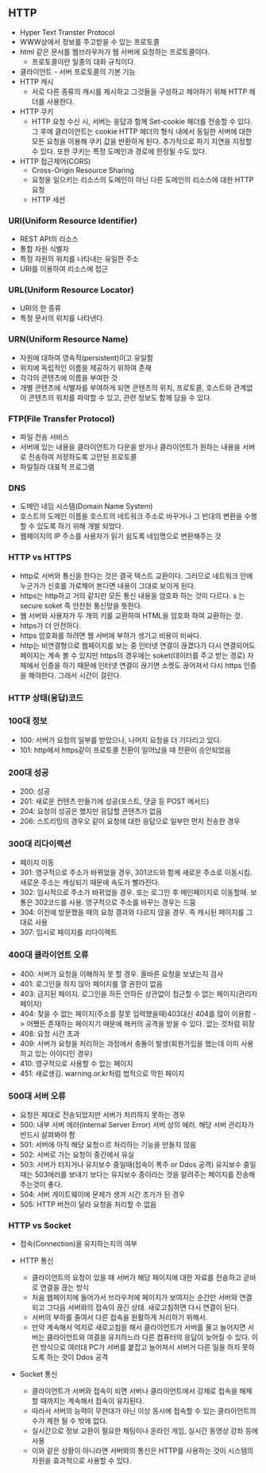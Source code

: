 ## HTTP
* Hyper Text Transter Protocol 
* WWW상에서 정보를 주고받을 수 있는 프로토콜
* html 같은 문서를 웹브라우저가 웹 서버에 요청하는 프로토콜이다.
  - 프로토콜이란 일종의 대화 규칙이다.
* 클라이언트 - 서버 프로토콜의 기본 기능
* HTTP 캐시
    * 서로 다른 종류의 캐시를 제시하고 그것들을 구성하고 제어하기 위해 HTTP 헤더를 사용한다.
* HTTP 쿠키
    * HTTP 요청 수신 시, 서버는 응답과 함께 Set-cookie 헤더를 전송할 수 있다. 그 후에 클라이언트는 cookie HTTP 헤더의 형식 내에서 동일한 서버에 대한 모든 요청을 이용해 쿠키 값을 반환하게 된다. 추가적으로 파기 지연을 지정할 수 있다. 또한 쿠키는 특정 도메인과 경로에 한정될 수도 있다.
* HTTP 접근제어(CORS)
    * Cross-Origin Resource Sharing
    * 요청을 일으키는 리소스의 도메인이 아닌 다른 도메인의 리소스에 대한 HTTP 요청
    * HTTP 세션


### URI(Uniform Resource Identifier)
- REST API의 리소스
- 통합 자원 식별자
- 특정 자원의 위치를 나타내는 유일한 주소
- URI를 이용하여 리소스에 접근
### URL(Uniform Resource Locator)
- URI의 한 종류
- 특정 문서의 위치를 나타낸다.
### URN(Uniform Resource Name)
- 자원에 대하여 영속적(persistent)이고 유일함
- 위치에 독립적인 이름을 제공하기 위하여 존재
- 각각의 콘텐츠에 이름을 부여한 것
- 개별 콘텐츠에 식별자를 부여하게 되면 콘텐츠의 위치, 프로토콜, 호스트와 관계없이 콘텐츠의 위치를 파악할 수 있고, 관련 정보도 함께 담을 수 있다.
### FTP(File Transfer Protocol)
- 파일 전송 서비스
- 서버에 있는 내용을 클라이언트가 다운을 받거나 클라이언트가 원하는 내용을 서버로 전송하여 저장하도록 고안된 프로토콜
- 파일질라 대표적 프로그램
### DNS
- 도메인 네임 시스템(Domain Name System)
- 호스트의 도메인 이름을 호스트의 네트워크 주소로 바꾸거나 그 반대의 변환을 수행할 수 있도록 하기 위해 개발 되었다.
- 웹페이지의 IP 주소를 사용자가 읽기 쉽도록 네임명으로 변환해주는 것

### HTTP vs HTTPS
- http로 서버와 통신을 한다는 것은 결국 텍스트 교환이다. 그러므로 네트워크 안에 누군가가 신호를 가로채어 본다면 내용이 그대로 보이게 된다.
- https는 http하고 거의 같지만 모든 통신 내용을 암호화 하는 것이 다르다. s 는 secure soket 즉 안전한 통신망을 뜻한다.
- 웹 서버와 사용자가 두 개의 키를 교환하여 HTML을 암호화 하여 교환하는 것.
- https가 더 안전하다.
- https 암호화를 하려면 웹 서버에 부하가 생기고 비용이 비싸다.
- http는 비연결형으로 웹페이지를 보는 중 인터넷 연결이 끊겼다가 다시 연결되어도 페이지는 계속 볼 수 있지만 https의 경우에는 soket(데이터를 주고 받는 경로) 자체에서 인증을 하기 때문에 인터넷 연결이 끊기면 소켓도 끊어져서 다시 https 인증을 해야한다. 그래서 시간이 걸린다.

### HTTP 상태(응답)코드
### 100대 정보
- 100: 서버가 요청의 일부를 받았으나, 나머지 요청을 더 기다리고 있다.
- 101: http에서 https같이 프로토콜 전환이 일어났을 때 전환이 승인되었음

### 200대 성공
- 200: 성공
- 201: 새로운 컨텐츠 만들기에 성공(포스트, 댓글 등 POST 메서드)
- 204: 요청이 성공은 했지만 응답할 콘텐츠가 없음
- 206: 스트리밍의 경우오 같이 요청에 대한 응답으로 일부만 먼저 전송한 경우

### 300대 리다이렉션
- 페이지 이동
- 301: 영구적으로 주소가 바뀌었을 경우, 301코드와 함께 새로운 주소로 이동시킴. 새로운 주소는 캐싱되기 때문에 속도가 빨라진다.
- 302: 임시적으로 주소가 바뀌었을 경우. 또는 로그인 후 메인페이지로 이동할때. 보통은 302코드를 사용. 영구적으로 주소를 바꾸는 경우는 드뭄
- 304: 이전에 방문했을 때의 요청 결과와 다르지 않을 경우. 즉 캐시된 페이지를 그대로 사용
- 307: 임시로 페이지를 리다이렉트

### 400대 클라이언트 오류
- 400: 서버가 요청을 이해하지 못 할 경우. 올바른 요청을 보냈는지 검사
- 401: 로그인을 하지 않아 페이지를 열 권한이 없음
- 403: 금지된 페이지. 로그인을 하든 안하든 상관없이 접근할 수 없는 페이지(관리자 페이지)
- 404: 찾을 수 없는 페이지(주소를 잘못 입력했을때)403대신 404를 많이 이용함 -> 어쨌든 존재하는 페이지기 때문에 해커의 공격을 받을 수 있다. 없는 것처럼 위장
- 408: 요청 시간 초과
- 409: 서버가 요청을 처리하는 과정에서 충돌이 발생(회원가입을 했는데 이미 사용하고 있는 아이디인 경우)
- 410: 영구적으로 사용할 수 없는 페이지
- 451: 새로생김. warning.or.kr처럼 법적으로 막힌 페이지

### 500대 서버 오류
- 요청은 제대로 전송되었지만 서버가 처리하지 못하는 경우
- 500: 내부 서버 에러(Internal Server Error) 서버 상의 에러. 해당 서버 관리자가 반드시 살펴봐야 함
- 501: 서버에 아직 해당 요청ㅇ르 처리하는 기능을 만들지 않음
- 502: 서버로 가는 요청이 중간에서 유실
- 503: 서버가 터지거나 유지보수 중일때(접속이 폭주 or Ddos 공격) 유지보수 중일때는 503에러를 보내기 보다는 유지보수 중이라는 것을 알려주는 페이지를 전송해주는것이 좋다.
- 504: 서버 게이트웨이에 문제가 생겨 시간 초가가 된 경우
- 505: HTTP 버전이 달라 요청을 처리할 수 없음


### HTTP vs Socket
- 접속(Connection)을 유지하는지의 여부
- HTTP 통신
  - 클라이언트의 요청이 있을 때 서버가 해당 페이지에 대한 자료를 전송하고 곧바로 연결을 끊는 방식
  - 처음 웹페이지에 들어가서 브라우저에 페이지가 보여지는 순간만 서버와 연결되고 그다음 서버와의 접속이 끊긴 상태. 새로고침하면 다시 연결이 된다.
  - 서버의 부하를 줄여서 다른 접속을 원활하게 처리하기 위해서.
  - 만약 계속해서 억지로 새로고침을 해서 클라이언트가 서버를 물고 늘어지면 서버는 클라이언트와 여결을 유지하느라 다른 컴퓨터의 응답이 늦어질 수 있다. 이런 방식으로 여러대 PC가 서버를 붙잡고 늘어져서 서버거 다른 일을 하지 못하도록 하는 것이 Ddos 공격

- Socket 통신
  - 클라이언트가 서버와 접속이 되면 서버나 클라이언트에서 강제로 접속을 해제할 때까지는 계속해서 접속이 유지된다. 
  - 따라서 서버의 능력이 무한대가 아닌 이상 동시에 접속할 수 있는 클라이언트의 수가 제한 될 수 밖에 없다.
  - 실시간으로 정보 교환이 필요한 채팅이나 온라인 게임, 실시간 동영상 강좌 등에 사용
  - 이와 같은 상황이 아니라면 서버와의 통신은 HTTP를 사용하는 것이 시스템의 자원을 효과적으로 사용할 수 있다.
  

